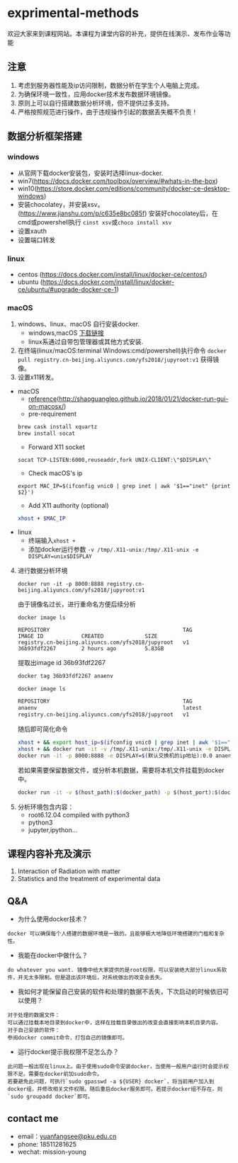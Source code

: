 # exprimental-methods
欢迎大家来到课程网站。本课程为课堂内容的补充，提供在线演示、发布作业等功能

## 注意
1. 考虑到服务器性能及ip访问限制，数据分析在学生个人电脑上完成。
2. 为确保环境一致性，应用docker技术发布数据环境镜像。
3. 原则上可以自行搭建数据分析环境，但不提供过多支持。
4. 严格按照规范进行操作，由于违规操作引起的数据丢失概不负责！

## 数据分析框架搭建
### windows
  - 从官网下载docker安装包，安装时选择linux-docker. 
  - win7(https://docs.docker.com/toolbox/overview/#whats-in-the-box)
  - win10(https://store.docker.com/editions/community/docker-ce-desktop-windows) 
  - 安装chocolatey，并安装xsv。(https://www.jianshu.com/p/c635e8bc085f) 安装好chocolatey后，在cmd或powershell执行 `cinst xsv`或`choco install xsv`
  - 设置xauth
  - 设置端口转发
### linux
  - centos (https://docs.docker.com/install/linux/docker-ce/centos/)
  - ubuntu (https://docs.docker.com/install/linux/docker-ce/ubuntu/#upgrade-docker-ce-1)
### macOS
1. windows、linux、macOS 自行安装docker.
   - windows,macOS [下载链接](https://www.docker.com/get-started)
   - linux系通过自带包管理器或其他方式安装.
2. 在终端(linux/macOS:terminal Windows:cmd/powershell)执行命令
`docker pull registry.cn-beijing.aliyuncs.com/yfs2018/jupyroot:v1`
获得镜像。
3. 设置x11转发。
  - macOS 
    * [reference](https://hub.docker.com/r/playniuniu/docker-gui-firefox/)(http://shaoguangleo.github.io/2018/01/21/docker-run-gui-on-macosx/)
    * pre-requirement
    ```bash
    brew cask install xquartz
    brew install socat
    ```
    * Forward X11 socket
    ```
    socat TCP-LISTEN:6000,reuseaddr,fork UNIX-CLIENT:\"$DISPLAY\"
    ```
    * Check macOS's ip
    ```
    export MAC_IP=$(ifconfig vnic0 | grep inet | awk '$1=="inet" {print $2}')
    ```
    * Add X11 authority (optional)
    ```bash
    xhost + $MAC_IP
    ```
  - linux
    * 终端输入`xhost +`
    * 添加docker运行参数
    `-v /tmp/.X11-unix:/tmp/.X11-unix -e DISPLAY=unix$DISPLAY`
4. 进行数据分析环境
   ```
   docker run -it -p 8000:8888 registry.cn-beijing.aliyuncs.com/yfs2018/jupyroot:v1
   ```
   由于镜像名过长，进行重命名方便后续分析
   ```
   docker image ls
   
   REPOSITORY                                          TAG                 IMAGE ID            CREATED             SIZE
   registry.cn-beijing.aliyuncs.com/yfs2018/jupyroot   v1                  36b93fdf2267        2 hours ago         5.83GB
   ```
   提取出image id 36b93fdf2267
   ```bash
   docker tag 36b93fdf2267 anaenv
   ```
   ```bash
   docker image ls
   
   REPOSITORY                                          TAG                 IMAGE ID            CREATED             SIZE
   anaenv                                              latest              36b93fdf2267        2 hours ago         5.83GB
   registry.cn-beijing.aliyuncs.com/yfs2018/jupyroot   v1                  36b93fdf2267        2 hours ago         5.83GB
   ```
   随后即可简化命令
   ```bash
   xhost + && export host_ip=$(ifconfig vnic0 | grep inet | awk '$1=="inet" {print $2}') && docker run -it -p 8000:8888 -e DISPLAY=$(host_ip):0.0 anaenv  (macOS)
   xhost + && docker run -it -v /tmp/.X11-unix:/tmp/.X11-unix -e DISPLAY=unix$DISPLAY -p 8000:8888 anaenv (linux)
   docker run -it -p 8000:8888 -e DISPLAY=$(默认交换机的ip地址):0.0 anaenv (windows)
   ```
   若如果需要保留数据文件，或分析本机数据，需要将本机文件挂载到docker中。
   ```bash
   docker run -it -v $(host_path):$(docker_path) -p $(host_port):$(docker_server_port) anaenv
   ```
5. 分析环境包含内容：
   - root6.12.04 compiled with python3
   - python3
   - jupyter,ipython...
   
## 课程内容补充及演示
1. Interaction of Radiation with matter
2. Statistics and the treatment of experimental data

## Q&A
- 为什么使用docker技术？
```
docker 可以确保每个人搭建的数据环境是一致的。且能够极大地降低环境搭建的门槛和复杂性。
```
- 我能在docker中做什么？
```
do whatever you want. 镜像中给大家提供的是root权限，可以安装绝大部分linux系软件，并无太多限制。但是退出该环境后，对系统做出的改变会丢失。
```
- 我如何才能保留自己安装的软件和处理的数据不丢失，下次启动的时候依旧可以使用？
```
对于处理的数据文件：
可以通过挂载本地目录到docker中，这样在挂载目录做出的改变会直接影响本机目录内容。
对于自己安装的软件：
参阅docker commit命令，打包自己的镜像即可。
```
- 运行docker提示我权限不足怎么办？
```
此问题一般出现在linux上。由于使用sudo命令安装docker，当使用一般用户运行时会提示权限不足。需要在docker前加sudo命令。
若要避免此问题，可执行`sudo gpasswd -a ${USER} docker`，将当前用户加入到docker组，并修改相关文件权限。随后重启docker服务即可。若提示docker组不存在，则`sudo groupadd docker`即可。
```

## contact me
- email：yuanfangsee@pku.edu.cn
- phone: 18511281625
- wechat: mission-young
